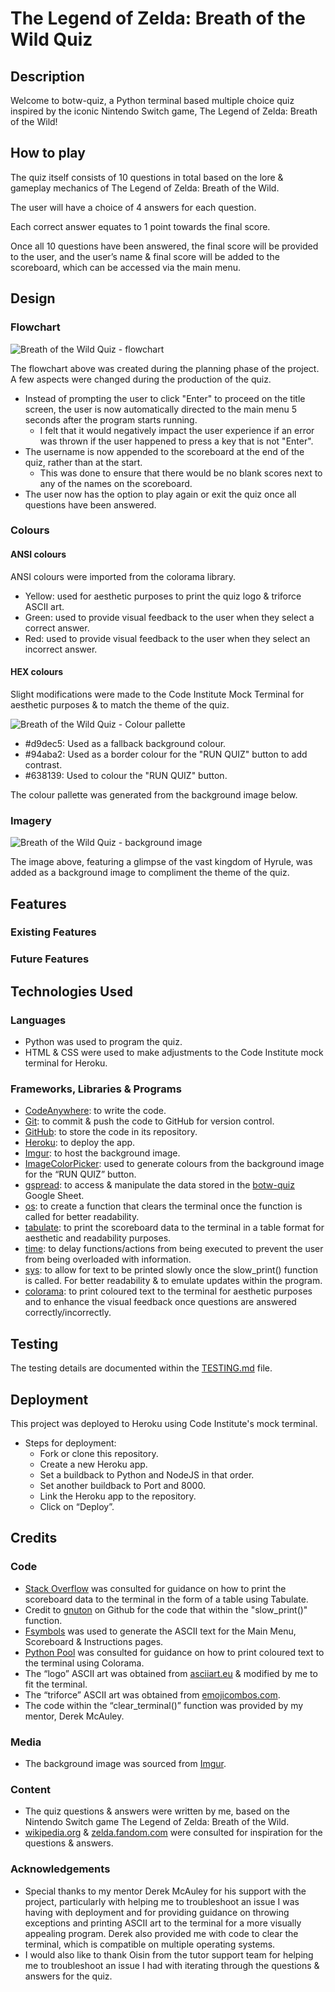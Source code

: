 # The Legend of Zelda: Breath of the Wild Quiz

## Description 

Welcome to botw-quiz, a Python terminal based multiple choice quiz inspired by the iconic Nintendo Switch game, The Legend of Zelda: Breath of the Wild!

## How to play

The quiz itself consists of 10 questions in total based on the lore & gameplay mechanics of The Legend of Zelda: Breath of the Wild. 

The user will have a choice of 4 answers for each question. 

Each correct answer equates to 1 point towards the final score.

Once all 10 questions have been answered, the final score will be provided to the user, and the user’s name & final score will be added to the scoreboard, which can be accessed via the main menu. 

## Design

### Flowchart 

![Breath of the Wild Quiz - flowchart](documentation/readme/design/botw_quiz_flowchart.png)

The flowchart above was created during the planning phase of the project. 
A few aspects were changed during the production of the quiz. 

- Instead of prompting the user to click "Enter" to proceed on the title screen, the user is now automatically directed to the main menu 5 seconds after the program starts running. 
    - I felt that it would negatively impact the user experience if an error was thrown if the user happened to press a key that is not "Enter". 
- The username is now appended to the scoreboard at the end of the quiz, rather than at the start. 
    - This was done to ensure that there would be no blank scores next to any of the names on the scoreboard. 
- The user now has the option to play again or exit the quiz once all questions have been answered. 

### Colours

#### ANSI colours

ANSI colours were imported from the colorama library.

- Yellow: used for aesthetic purposes to print the quiz logo & triforce ASCII art.
- Green: used to provide visual feedback to the user when they select a correct answer.
- Red: used to provide visual feedback to the user when they select an incorrect answer.

#### HEX colours

Slight modifications were made to the Code Institute Mock Terminal for aesthetic purposes & to match the theme of the quiz. 

![Breath of the Wild Quiz - Colour pallette](documentation/readme/design/botw-colour-pallette.png)
- #d9dec5: Used as a fallback background colour. 
- #94aba2: Used as a border colour for the "RUN QUIZ" button to add contrast.
- #638139: Used to colour the "RUN QUIZ" button. 

The colour pallette was generated from the background image below. 


### Imagery

![Breath of the Wild Quiz - background image](documentation/readme/design/botw-background-image.png)

The image above, featuring a glimpse of the vast kingdom of Hyrule, was added as a background image to compliment the theme of the quiz. 

## Features

### Existing Features

### Future Features

## Technologies Used

### Languages

- Python was used to program the quiz.
- HTML & CSS were used to make adjustments to the Code Institute mock terminal for Heroku.

### Frameworks, Libraries & Programs

- [CodeAnywhere](https://app.codeanywhere.com/): to write the code.
- [Git](https://git-scm.com/): to commit & push the code to GitHub for version control.
- [GitHub](https://github.com/): to store the code in its repository.
- [Heroku](https://id.heroku.com/login): to deploy the app.
- [Imgur](https://imgur.com/): to host the background image. 
- [ImageColorPicker](https://imagecolorpicker.com/en): used to generate colours from the background image for the “RUN QUIZ” button.
- [gspread](https://docs.gspread.org/en/v5.10.0/): to access & manipulate the data stored in the [botw-quiz](https://docs.google.com/spreadsheets/d/1nyocvizezU-y-m0PedQcAAGDziM1yjVJAMwC1k_DBCg/edit#gid=0) Google Sheet.
- [os](https://docs.python.org/3/library/os.html): to create a function that clears the terminal once the function is called for better readability.
- [tabulate](https://pypi.org/project/tabulate/): to print the scoreboard data to the terminal in a table format for aesthetic and readability purposes. 
- [time](https://docs.python.org/3/library/time.html): to delay functions/actions from being executed to prevent the user from being overloaded with information.
- [sys](https://docs.python.org/3/library/sys.html): to allow for text to be printed slowly once the slow_print() function is called. For better readability & to emulate updates within the program. 
- [colorama](https://pypi.org/project/colorama/): to print coloured text to the terminal for aesthetic purposes and to enhance the visual feedback once questions are answered correctly/incorrectly. 


## Testing

The testing details are documented within the [TESTING.md](TESTING.md) file. 

## Deployment

This project was deployed to Heroku using Code Institute's mock terminal.

- Steps for deployment: 
    - Fork or clone this repository.
    - Create a new Heroku app.
    - Set a buildback to Python and NodeJS in that order.
    - Set another buildback to Port and 8000.
    - Link the Heroku app to the repository.
    - Click on “Deploy”.

## Credits

### Code

- [Stack Overflow](https://stackoverflow.com/questions/40056747/print-a-list-of-dictionaries-in-table-form) was consulted for guidance on how to print the scoreboard data to the terminal in the form of a table using Tabulate.
- Credit to [gnuton](https://gist.github.com/gnuton/3c7a46447d2be0aee0b2) on Github for the code that within the "slow_print()" function.
- [Fsymbols](https://fsymbols.com/generators/carty/) was used to generate the ASCII text for the Main Menu, Scoreboard & Instructions pages.
- [Python Pool](https://www.pythonpool.com/python-colorama/) was consulted for guidance on how to print coloured text to the terminal using Colorama.
- The “logo” ASCII art was obtained from [asciiart.eu](https://www.asciiart.eu/video-games/zelda) & modified by me to fit the terminal.
- The “triforce” ASCII art was obtained from [emojicombos.com](https://emojicombos.com/legend-of-zelda-ascii-art).
- The code within the “clear_terminal()” function was provided by my mentor, Derek McAuley. 

### Media

- The background image was sourced from [Imgur](https://imgur.com/xs0uO5R).

### Content

- The quiz questions & answers were written by me, based on the Nintendo Switch game The Legend of Zelda: Breath of the Wild. 
- [wikipedia.org](https://en.wikipedia.org/wiki/The_Legend_of_Zelda:_Breath_of_the_Wild) & [zelda.fandom.com](https://zelda.fandom.com/wiki/The_Legend_of_Zelda:_Breath_of_the_Wildhttps://zelda.fandom.com/wiki/The_Legend_of_Zelda:_Breath_of_the_Wild) were consulted for inspiration for the questions & answers.

### Acknowledgements

- Special thanks to my mentor Derek McAuley for his support with the project, particularly with helping me to troubleshoot an issue I was having with deployment  and for providing guidance on throwing exceptions and printing ASCII art to the terminal for a more visually appealing program. Derek also provided me with code to clear the terminal, which is compatible on multiple operating systems. 
- I would also like to thank Oisin from the tutor support team for helping me to troubleshoot an issue I had with iterating through the questions & answers for the quiz. 